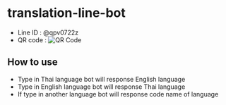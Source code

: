 # translation-line-bot
- Line ID : @qpv0722z
- QR code : ![QR Code](https://qr-official.line.me/L/wYacoG6FxN.png)
## How to use
- Type in Thai language bot will response English language 
- Type in English language bot will response Thai language
- If type in another language bot will response code name of language
